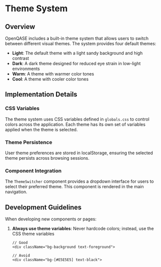 # Theme System

## Overview

OpenQASE includes a built-in theme system that allows users to switch between different visual themes. The system provides four default themes:

- **Light**: The default theme with a light sandy background and high contrast
- **Dark**: A dark theme designed for reduced eye strain in low-light environments
- **Warm**: A theme with warmer color tones
- **Cool**: A theme with cooler color tones

## Implementation Details

### CSS Variables

The theme system uses CSS variables defined in `globals.css` to control colors across the application. Each theme has its own set of variables applied when the theme is selected.

### Theme Persistence

User theme preferences are stored in localStorage, ensuring the selected theme persists across browsing sessions.

### Component Integration

The `ThemeSwitcher` component provides a dropdown interface for users to select their preferred theme. This component is rendered in the main navigation.

## Development Guidelines

When developing new components or pages:

1. **Always use theme variables**: Never hardcode colors; instead, use the CSS theme variables
   ```tsx
   // Good
   <div className="bg-background text-foreground">
   
   // Avoid
   <div className="bg-[#E5E5E5] text-black">